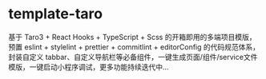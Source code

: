 # template-taro
基于 Taro3 + React Hooks  + TypeScript + Scss 的开箱即用的多端项目模版，预置 eslint + stylelint + prettier + commitlint + editorConfig 的代码规范体系，封装自定义 tabbar、自定义导航栏等必备组件，一键生成页面/组件/service文件模版，一键启动小程序调试，更多功能持续迭代中...

